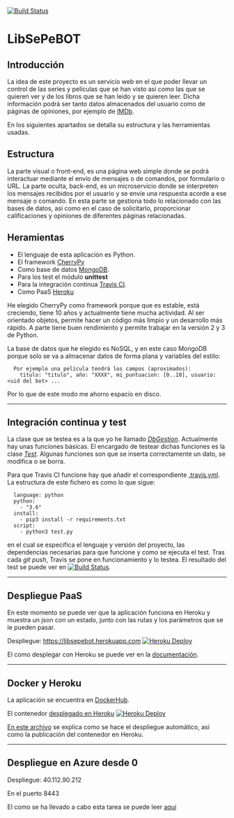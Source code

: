 [![Build Status](https://travis-ci.org/GinesNC/LibSePeBOT-IV.svg?branch=master)](https://travis-ci.org/GinesNC/LibSePeBOT-IV)


# LibSePeBOT
## Introducción

La idea de este proyecto es un servicio web en el que poder llevar un control de las series y películas que se han visto así como las que se quieren ver y de los libros que se han leído y se quieren leer. Dicha información podrá ser tanto datos almacenados del usuario como de páginas de opiniones, por ejemplo de [IMDb](https://www.imdb.com/).

En los siguientes apartados se detalla su estructura y las herramientas usadas.

## Estructura

La parte visual o front-end, es una página web simple donde se podrá interactuar mediante el envío de mensajes o de comandos, por formulario o URL. La parte oculta, back-end, es un microservicio donde se interpreten los mensajes recibidos por el usuario y se envíe una respuesta acorde a ese mensaje o comando. En esta parte se gestiona todo lo relacionado con las bases de datos, así como en el caso de solicitarlo, proporcionar calificaciones y opiniones de diferentes páginas relacionadas.

## Heramientas

- El lenguaje de esta aplicación es Python.
- El framework [CherryPy](https://cherrypy.org/)
- Como base de datos [MongoDB](https://www.mongodb.com/es).
- Para los test el módulo __unittest__
- Para la integración continua [Travis CI](https://travis-ci.org/).
- Como PaaS [Heroku](https://www.heroku.com/)


He elegido CherryPy como framework porque que es estable, está creciendo, tiene 10 años y actualmente tiene mucha actividad. Al ser orientado objetos, permite hacer un código más limpio y un desarrollo más rápido. A parte tiene buen rendimiento y permite trabajar en la versión 2 y 3 de Python.

La base de datos que he elegido es NoSQL, y en este caso MongoDB porque solo se va a almacenar datos de forma plana y variables del estilo:

      Por ejemplo una película tendrá los campos (aproximados):
        titulo: "titulo", año: "XXXX", mi_puntuacion: [0..10], usuario: <uid del bot> ...

Por lo que de este modo me ahorro espacio en disco.
___________________________________

## Integración continua y test

La clase que se testea es a la que yo he llamado [_DbGestion_](https://github.com/GinesNC/LibSePeBOT-IV/blob/master/lib/DbGestion.py). Actualmente hay unas funciones básicas. El encargado de testear dichas funciones es la clase [_Test_](https://github.com/GinesNC/LibSePeBOT-IV/blob/master/test.py). Algunas funciones son que se inserta correctamente un dato, se modifica o se borra.

Para que Travis CI funcione hay que añadir el correspondiente [.travis.yml](https://github.com/GinesNC/LibSePeBOT-IV/blob/master/.travis.yml). La estructura de este fichero es como lo que sigue:

      language: python
      python:
        - "3.6"
      install:
        - pip3 install -r requirements.txt
      script:
        - python3 test.py


 en el cual se especifica el lenguaje y versión del proyecto, las dependencias necesarias para que funcione y como se ejecuta el test. Tras cada _git push_, Travis se pone en funcionamiento y lo testea. El resultado del test se puede ver en [![Build Status](https://travis-ci.org/GinesNC/LibSePeBOT-IV.svg?branch=master)](https://travis-ci.org/GinesNC/LibSePeBOT-IV).

___________________________________

## Despliegue PaaS
En este momento se puede ver que la aplicación funciona en Heroku y muestra un json con un estado, junto con las rutas y los parámetros que se le pueden pasar.

Despliegue: https://libsepebot.herokuapp.com [![Heroku Deploy](https://www.herokucdn.com/deploy/button.svg)](https://libsepebot.herokuapp.com)

El como desplegar con Heroku se puede ver en la [documentación](doc/despliegue_Heroku.md).

___________________________________

## Docker y Heroku

La aplicación se encuentra en [DockerHub](https://hub.docker.com/r/ginesnc/libsepebot-iv/).

El contenedor [desplegado en Heroku](https://libsepebot-docker.herokuapp.com) [![Heroku Deploy](https://www.herokucdn.com/deploy/button.svg)](https://libsepebot-docker.herokuapp.com)

[En este archivo](doc/Docker.md) se explica como se hace el despliegue automático, así como la publicación del contenedor en Heroku.


___________________________________

## Despliegue en Azure desde 0

Despliegue: 40.112.90.212

En el puerto 8443

El como se ha llevado a cabo esta tarea se puede leer [aquí](doc/despliegue_azure_de0.md)
